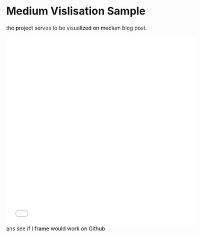 # Medium Vislisation Sample

the project serves to be visualized on medium blog post.

<!-- iframe -->
<iframe src="./viz/iris_scatter.html" width="100%" height="500px" frameborder="0" scrolling="no"></iframe>
ans see if I frame would work on Github

